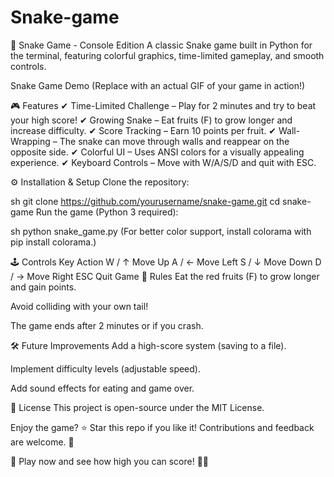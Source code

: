 # Snake-game
🐍 Snake Game - Console Edition
A classic Snake game built in Python for the terminal, featuring colorful graphics, time-limited gameplay, and smooth controls.

Snake Game Demo (Replace with an actual GIF of your game in action!)

🎮 Features
✔ Time-Limited Challenge – Play for 2 minutes and try to beat your high score!
✔ Growing Snake – Eat fruits (F) to grow longer and increase difficulty.
✔ Score Tracking – Earn 10 points per fruit.
✔ Wall-Wrapping – The snake can move through walls and reappear on the opposite side.
✔ Colorful UI – Uses ANSI colors for a visually appealing experience.
✔ Keyboard Controls – Move with W/A/S/D and quit with ESC.

⚙️ Installation & Setup
Clone the repository:

sh
git clone https://github.com/yourusername/snake-game.git
cd snake-game
Run the game (Python 3 required):

sh
python snake_game.py
(For better color support, install colorama with pip install colorama.)

🕹️ Controls
Key	Action
W / ↑	Move Up
A / ←	Move Left
S / ↓	Move Down
D / →	Move Right
ESC	Quit Game
📜 Rules
Eat the red fruits (F) to grow longer and gain points.

Avoid colliding with your own tail!

The game ends after 2 minutes or if you crash.

🛠️ Future Improvements
Add a high-score system (saving to a file).

Implement difficulty levels (adjustable speed).

Add sound effects for eating and game over.

📝 License
This project is open-source under the MIT License.

Enjoy the game? ⭐ Star this repo if you like it! Contributions and feedback are welcome. 🚀

🔗 Play now and see how high you can score! 🐍🎯
